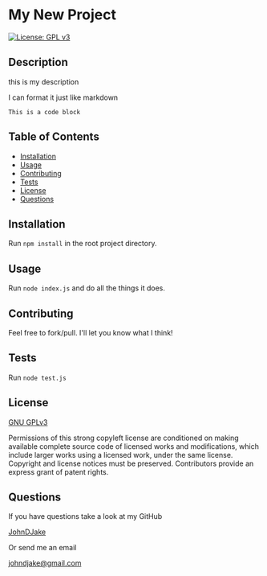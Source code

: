 # My New Project

[![License: GPL v3](https://img.shields.io/badge/License-GPL%20v3-blue.svg)](https://www.gnu.org/licenses/gpl-3.0)

## Description

this is my description

I can format it just like markdown

```
This is a code block
```



## Table of Contents

* [Installation](#installation)
* [Usage](#usage)
* [Contributing](#contributing)
* [Tests](#tests)
* [License](#license)
* [Questions](#questions)


## Installation

Run ```npm install``` in the root project directory.



## Usage

Run ```node index.js``` and do all the things it does.



## Contributing

Feel free to fork/pull. I'll let you know what I think!



## Tests

Run ```node test.js```



## License

[GNU GPLv3](https://www.gnu.org/licenses/gpl-3.0)

Permissions of this strong copyleft license are conditioned on making available complete source code of licensed works and modifications, which include larger works using a licensed work, under the same license. Copyright and license notices must be preserved. Contributors provide an express grant of patent rights.


## Questions

If you have questions take a look at my GitHub

[JohnDJake](https://github.com/JohnDJake)

Or send me an email

[johndjake@gmail.com](mailto:johndjake@gmail.com)

